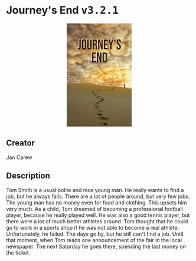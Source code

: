 
# Journey's End <kbd>v3.2.1</kbd>

<center>
  <img src="./cover-1024.jpg"/>
</center>

## Creator
Jan Carew

## Description
Tom Smith is a usual polite and nice young man. He really wants to find a job, but he always fails. There are a lot of people around, but very few jobs. The young man has no money even for food and clothing. This upsets him very much. As a child, Tom dreamed of becoming a professional football player, because he really played well. He was also a good tennis player, but there were a lot of much better athletes around. Tom thought that he could go to work in a sports shop if he was not able to become a real athlete. Unfortunately, he failed. The days go by, but he still can't find a job. Until that moment, when Tom reads one announcement of the fair in the local newspaper. The next Saturday he goes there, spending the last money on the ticket.
